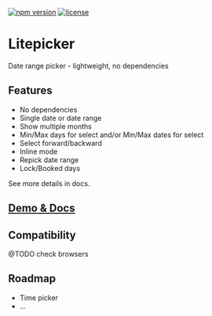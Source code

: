 [![npm version](https://badge.fury.io/js/litepicker.svg)](https://www.npmjs.com/package/litepicker) [![license](https://img.shields.io/github/license/mashape/apistatus.svg)](https://github.com/wakirin/litepicker/blob/master/LICENSE.md)

Litepicker
=========

Date range picker - lightweight, no dependencies

## Features
* No dependencies
* Single date or date range
* Show multiple months
* Min/Max days for select and/or Min/Max dates for select
* Select forward/backward
* Inline mode
* Repick date range
* Lock/Booked days  
  
See more details in docs.

## [Demo & Docs](https://wakirin.github.io/Litepicker)

## Compatibility
@TODO check browsers

## Roadmap
* Time picker
* ...